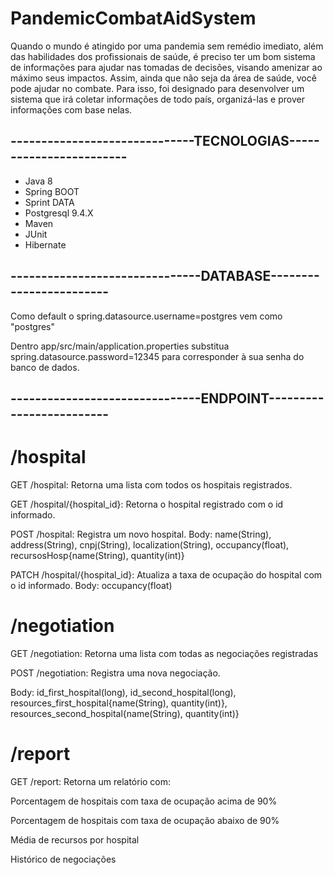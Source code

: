 # PandemicCombatAidSystem
Quando o mundo é atingido por uma pandemia sem remédio imediato, além das habilidades dos profissionais de saúde, é preciso ter um bom sistema de informações para ajudar nas tomadas de decisões, visando amenizar ao máximo seus impactos. Assim, ainda que não seja da área de saúde, você pode ajudar no combate. Para isso,  foi designado para desenvolver um sistema que irá coletar informações de todo país, organizá-las e prover informações com base nelas.
## ------------------------------TECNOLOGIAS------------------------
* Java 8
* Spring BOOT
* Sprint DATA
* Postgresql 9.4.X
* Maven
* JUnit
* Hibernate

## -------------------------------DATABASE------------------------

Como default o spring.datasource.username=postgres vem como "postgres" 

Dentro app/src/main/application.properties substitua spring.datasource.password=12345 para corresponder à sua senha do banco de dados.

## -------------------------------ENDPOINT-------------------------
# /hospital
GET /hospital: Retorna uma lista com todos os hospitais registrados.

GET /hospital/{hospital_id}: Retorna o hospital registrado com o id informado.

POST /hospital: Registra um novo hospital.
Body: name(String), address(String), cnpj(String), localization(String), occupancy(float), recursosHosp{name(String), quantity(int)}

PATCH /hospital/{hospital_id}: Atualiza a taxa de ocupação do hospital com o id informado.
Body: occupancy(float)

# /negotiation
GET /negotiation: Retorna uma lista com todas as negociações registradas

POST /negotiation: Registra uma nova negociação.

Body: id_first_hospital(long), id_second_hospital(long), resources_first_hospital{name(String), quantity(int)}, resources_second_hospital{name(String), quantity(int)}

# /report
GET /report: Retorna um relatório com:

Porcentagem de hospitais com taxa de ocupação acima de 90%

Porcentagem de hospitais com taxa de ocupação abaixo de 90%

Média de recursos por hospital

Histórico de negociações
